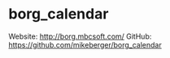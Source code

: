borg_calendar
=============

Website: http://borg.mbcsoft.com/
GitHub: https://github.com/mikeberger/borg_calendar
